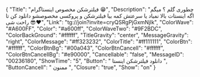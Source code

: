 {
"Title": "فیلترشکن مخصوص اینستاگرام 😁",
"Description": "چطوری گلم ؟ میگم اگه اینستات بالا نمیاد یا سرعتش کمه بیا فیلترشکن و پروکسی مخصوصشو دانلود کن تا راحت شی 😎❤️",
"Link": "tg://join?invite=cryQSRgPjGxmNjlk",
"ColorWave": "#A600FF",
"Color": "#a600ff",
"ColorWaveTwo": "#9F2BDC",
"ColorBackGround": "#ffffff",
"TitleGravity": "center",
"MessageGravity": "right",
"ColorMessage": "#ff323232",
"ColorTitle": "#ff111111",
"ColorBtn": "#ffffff",
"ColorBtnBg": "#00a043",
"ColorBtnCancell": "#ffffff",
"ColorBtnCancellBg": "#e90000",
"Cancellable": "false",
"MessageID": "00236180",
"ShowTime": "5",
"Button": " دانلود فیلترشکن اینستا ",
"ButtonCancell": " ممنون ",
"Closure": "true",
"Show": "on"
}

